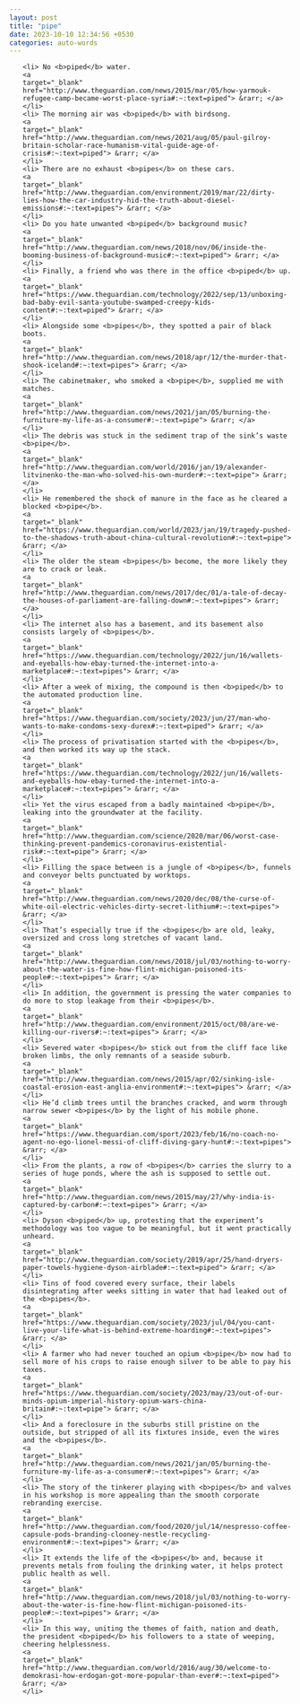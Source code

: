 ```yaml
---
layout: post
title: "pipe"
date: 2023-10-10 12:34:56 +0530
categories: auto-words
---
```

<ol>

    <li> No <b>piped</b> water.
    <a 
    target="_blank" 
    href="http://www.theguardian.com/news/2015/mar/05/how-yarmouk-refugee-camp-became-worst-place-syria#:~:text=piped"> &rarr; </a>
    </li>
    <li> The morning air was <b>piped</b> with birdsong.
    <a 
    target="_blank" 
    href="http://www.theguardian.com/news/2021/aug/05/paul-gilroy-britain-scholar-race-humanism-vital-guide-age-of-crisis#:~:text=piped"> &rarr; </a>
    </li>
    <li> There are no exhaust <b>pipes</b> on these cars.
    <a 
    target="_blank" 
    href="http://www.theguardian.com/environment/2019/mar/22/dirty-lies-how-the-car-industry-hid-the-truth-about-diesel-emissions#:~:text=pipes"> &rarr; </a>
    </li>
    <li> Do you hate unwanted <b>piped</b> background music?
    <a 
    target="_blank" 
    href="http://www.theguardian.com/news/2018/nov/06/inside-the-booming-business-of-background-music#:~:text=piped"> &rarr; </a>
    </li>
    <li> Finally, a friend who was there in the office <b>piped</b> up.
    <a 
    target="_blank" 
    href="https://www.theguardian.com/technology/2022/sep/13/unboxing-bad-baby-evil-santa-youtube-swamped-creepy-kids-content#:~:text=piped"> &rarr; </a>
    </li>
    <li> Alongside some <b>pipes</b>, they spotted a pair of black boots.
    <a 
    target="_blank" 
    href="http://www.theguardian.com/news/2018/apr/12/the-murder-that-shook-iceland#:~:text=pipes"> &rarr; </a>
    </li>
    <li> The cabinetmaker, who smoked a <b>pipe</b>, supplied me with matches.
    <a 
    target="_blank" 
    href="http://www.theguardian.com/news/2021/jan/05/burning-the-furniture-my-life-as-a-consumer#:~:text=pipe"> &rarr; </a>
    </li>
    <li> The debris was stuck in the sediment trap of the sink’s waste <b>pipe</b>.
    <a 
    target="_blank" 
    href="http://www.theguardian.com/world/2016/jan/19/alexander-litvinenko-the-man-who-solved-his-own-murder#:~:text=pipe"> &rarr; </a>
    </li>
    <li> He remembered the shock of manure in the face as he cleared a blocked <b>pipe</b>.
    <a 
    target="_blank" 
    href="https://www.theguardian.com/world/2023/jan/19/tragedy-pushed-to-the-shadows-truth-about-china-cultural-revolution#:~:text=pipe"> &rarr; </a>
    </li>
    <li> The older the steam <b>pipes</b> become, the more likely they are to crack or leak.
    <a 
    target="_blank" 
    href="http://www.theguardian.com/news/2017/dec/01/a-tale-of-decay-the-houses-of-parliament-are-falling-down#:~:text=pipes"> &rarr; </a>
    </li>
    <li> The internet also has a basement, and its basement also consists largely of <b>pipes</b>.
    <a 
    target="_blank" 
    href="https://www.theguardian.com/technology/2022/jun/16/wallets-and-eyeballs-how-ebay-turned-the-internet-into-a-marketplace#:~:text=pipes"> &rarr; </a>
    </li>
    <li> After a week of mixing, the compound is then <b>piped</b> to the automated production line.
    <a 
    target="_blank" 
    href="https://www.theguardian.com/society/2023/jun/27/man-who-wants-to-make-condoms-sexy-durex#:~:text=piped"> &rarr; </a>
    </li>
    <li> The process of privatisation started with the <b>pipes</b>, and then worked its way up the stack.
    <a 
    target="_blank" 
    href="https://www.theguardian.com/technology/2022/jun/16/wallets-and-eyeballs-how-ebay-turned-the-internet-into-a-marketplace#:~:text=pipes"> &rarr; </a>
    </li>
    <li> Yet the virus escaped from a badly maintained <b>pipe</b>, leaking into the groundwater at the facility.
    <a 
    target="_blank" 
    href="http://www.theguardian.com/science/2020/mar/06/worst-case-thinking-prevent-pandemics-coronavirus-existential-risk#:~:text=pipe"> &rarr; </a>
    </li>
    <li> Filling the space between is a jungle of <b>pipes</b>, funnels and conveyor belts punctuated by worktops.
    <a 
    target="_blank" 
    href="http://www.theguardian.com/news/2020/dec/08/the-curse-of-white-oil-electric-vehicles-dirty-secret-lithium#:~:text=pipes"> &rarr; </a>
    </li>
    <li> That’s especially true if the <b>pipes</b> are old, leaky, oversized and cross long stretches of vacant land.
    <a 
    target="_blank" 
    href="http://www.theguardian.com/news/2018/jul/03/nothing-to-worry-about-the-water-is-fine-how-flint-michigan-poisoned-its-people#:~:text=pipes"> &rarr; </a>
    </li>
    <li> In addition, the government is pressing the water companies to do more to stop leakage from their <b>pipes</b>.
    <a 
    target="_blank" 
    href="http://www.theguardian.com/environment/2015/oct/08/are-we-killing-our-rivers#:~:text=pipes"> &rarr; </a>
    </li>
    <li> Severed water <b>pipes</b> stick out from the cliff face like broken limbs, the only remnants of a seaside suburb.
    <a 
    target="_blank" 
    href="http://www.theguardian.com/news/2015/apr/02/sinking-isle-coastal-erosion-east-anglia-environment#:~:text=pipes"> &rarr; </a>
    </li>
    <li> He’d climb trees until the branches cracked, and worm through narrow sewer <b>pipes</b> by the light of his mobile phone.
    <a 
    target="_blank" 
    href="https://www.theguardian.com/sport/2023/feb/16/no-coach-no-agent-no-ego-lionel-messi-of-cliff-diving-gary-hunt#:~:text=pipes"> &rarr; </a>
    </li>
    <li> From the plants, a row of <b>pipes</b> carries the slurry to a series of huge ponds, where the ash is supposed to settle out.
    <a 
    target="_blank" 
    href="http://www.theguardian.com/news/2015/may/27/why-india-is-captured-by-carbon#:~:text=pipes"> &rarr; </a>
    </li>
    <li> Dyson <b>piped</b> up, protesting that the experiment’s methodology was too vague to be meaningful, but it went practically unheard.
    <a 
    target="_blank" 
    href="http://www.theguardian.com/society/2019/apr/25/hand-dryers-paper-towels-hygiene-dyson-airblade#:~:text=piped"> &rarr; </a>
    </li>
    <li> Tins of food covered every surface, their labels disintegrating after weeks sitting in water that had leaked out of the <b>pipes</b>.
    <a 
    target="_blank" 
    href="https://www.theguardian.com/society/2023/jul/04/you-cant-live-your-life-what-is-behind-extreme-hoarding#:~:text=pipes"> &rarr; </a>
    </li>
    <li> A farmer who had never touched an opium <b>pipe</b> now had to sell more of his crops to raise enough silver to be able to pay his taxes.
    <a 
    target="_blank" 
    href="https://www.theguardian.com/society/2023/may/23/out-of-our-minds-opium-imperial-history-opium-wars-china-britain#:~:text=pipe"> &rarr; </a>
    </li>
    <li> And a foreclosure in the suburbs still pristine on the outside, but stripped of all its fixtures inside, even the wires and the <b>pipes</b>.
    <a 
    target="_blank" 
    href="http://www.theguardian.com/news/2021/jan/05/burning-the-furniture-my-life-as-a-consumer#:~:text=pipes"> &rarr; </a>
    </li>
    <li> The story of the tinkerer playing with <b>pipes</b> and valves in his workshop is more appealing than the smooth corporate rebranding exercise.
    <a 
    target="_blank" 
    href="http://www.theguardian.com/food/2020/jul/14/nespresso-coffee-capsule-pods-branding-clooney-nestle-recycling-environment#:~:text=pipes"> &rarr; </a>
    </li>
    <li> It extends the life of the <b>pipes</b> and, because it prevents metals from fouling the drinking water, it helps protect public health as well.
    <a 
    target="_blank" 
    href="http://www.theguardian.com/news/2018/jul/03/nothing-to-worry-about-the-water-is-fine-how-flint-michigan-poisoned-its-people#:~:text=pipes"> &rarr; </a>
    </li>
    <li> In this way, uniting the themes of faith, nation and death, the president <b>piped</b> his followers to a state of weeping, cheering helplessness.
    <a 
    target="_blank" 
    href="http://www.theguardian.com/world/2016/aug/30/welcome-to-demokrasi-how-erdogan-got-more-popular-than-ever#:~:text=piped"> &rarr; </a>
    </li>
